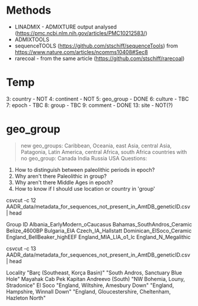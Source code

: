 # Methods
 - LINADMIX - ADMIXTURE output analysed (https://pmc.ncbi.nlm.nih.gov/articles/PMC10212583/)
 - ADMIXTOOLS
 - sequenceTOOLS (https://github.com/stschiff/sequenceTools) from  https://www.nature.com/articles/ncomms10408#Sec8
 - rarecoal - from the same article (https://github.com/stschiff/rarecoal)

# Temp
  3: country - NOT
  4: continent - NOT
  5: geo_group - DONE
  6: culture - TBC
  7: epoch - TBC
  8: group - TBC
  9: comment - DONE
  13: site - NOT(?)

# geo_group
> new geo_groups:
  Caribbean, Oceania, east Asia, central Asia, Patagonia, Latin America, central Africa, south Africa
> countries with no geo_group:
  Canada
  India
  Russia
  USA
> Questions:
  1) How to distinguish between paleolithic periods in epoch?
  2) Why aren't there Paleolithic in group?
  3) Why aren't there Middle Ages in epoch?
  4) How to know if I should use location or country in 'group'

csvcut -c 12 AADR_data/metadata_for_sequences_not_present_in_AmtDB_geneticID.csv | head

Group ID
Albania_EarlyModern_oCaucasus
Bahamas_SouthAndros_Ceramic
Belize_4600BP
Bulgaria_EIA
Czech_IA_Hallstatt
Dominican_ElSoco_Ceramic
England_BellBeaker_highEEF
England_MIA_LIA_o1_lc
England_N_Megalithic

csvcut -c 13 AADR_data/metadata_for_sequences_not_present_in_AmtDB_geneticID.csv | head

Locality
"Barç (Southeast, Korça Basin)"
"South Andros, Sanctuary Blue Hole"
Mayahak Cab Pek
Kapitan Andreevo (South)
"NW Bohemia, Louny, Stradonice"
El Soco
"England, Wiltshire, Amesbury Down"
"England, Hampshire, Winnall Down"
"England, Gloucestershire, Cheltenham, Hazleton North"